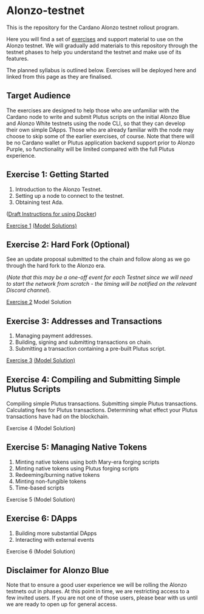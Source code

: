 # Alonzo-testnet
This is the repository for the Cardano Alonzo testnet rollout program.

Here you will find a set of [exercises](https://github.com/input-output-hk/Alonzo-testnet/tree/main/Alonzo-exercises) and support material to use on the Alonzo testnet. We will gradually add materials to this repository through the testnet phases to help you understand the testnet and make use of its features.

The planned syllabus is outlined below.  Exercises will be deployed here and linked from this page as they are finalised.

## Target Audience

The exercises are designed to help those who are unfamiliar with the Cardano node to write and submit Plutus scripts on the initial Alonzo Blue and Alonzo White testnets using the node CLI, so that they can develop their own simple DApps.  Those who are already familiar with the node may choose to skip some of the earlier exercises, of course. Note that there will be no Cardano wallet or Plutus application backend support prior to Alonzo Purple, so functionality will be limited compared with the full Plutus experience.


## Exercise 1: Getting Started

1. Introduction to the Alonzo Testnet.
1. Setting up a node to connect to the testnet.
1. Obtaining test Ada.  

([Draft Instructions for using Docker](docker.md))


[Exercise 1](https://github.com/input-output-hk/Alonzo-testnet/tree/main/Alonzo-exercises/1_Alonzo-blue-exercise-1.md)
[(Model Solutions)](https://github.com/input-output-hk/Alonzo-testnet/tree/main/Alonzo-solutions/exercise1)

## Exercise 2: Hard Fork (Optional)

See an update proposal submitted to the chain and follow along as we go through the hard fork to the Alonzo era.  

(*Note that this may be a one-off event for each Testnet since we will need to start the network from scratch - the timing will be notified on the relevant Discord channel*).

[Exercise 2](Alonzo-exercises/2_Alonzo-blue-exercise-2.md)
Model Solution

## Exercise 3: Addresses and Transactions

1. Managing payment addresses.
1. Building, signing and submitting transactions on chain.  
1. Submitting a transaction containing a pre-built Plutus script.

[Exercise 3](Alonzo-exercises/3_Alonzo-blue-exercise-3.md)
[(Model Solution)](Alonzo-solutions/exercise3/e3SampleSolution.md)

## Exercise 4: Compiling and Submitting Simple Plutus Scripts


Compiling simple Plutus transactions. Submitting simple Plutus transactions. Calculating fees for Plutus transactions.
Determining what effect your Plutus transactions have had on the blockchain.

Exercise 4
(Model Solution)

## Exercise 5: Managing Native Tokens


1. Minting native tokens using both Mary-era forging scripts
1. Minting native tokens using Plutus forging scripts
1. Redeeming/burning native tokens
1. Minting non-fungible tokens
1. Time-based scripts


Exercise 5
(Model Solution)

## Exercise 6: DApps


1. Building more substantial DApps
2. Interacting with external events


Exercise 6
(Model Solution)


## Disclaimer for Alonzo Blue

Note that to ensure a good user experience we will be rolling the Alonzo testnets out in phases. At this point in time, we are restricting access to a few invited users. If you are not one of those users, please bear with us until we are ready to open up for general access.
